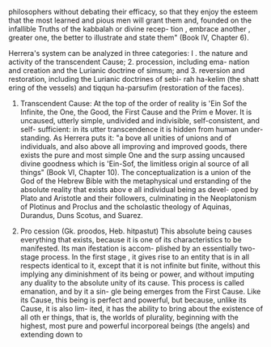 philosophers without debating their efficacy, so that they enjoy the esteem that the most learned and pious men will grant them and,  founded on the infallible Truths of the kabbalah or divine recep- tion , embrace another , greater one, the better to illustrate and state  them" (Book IV, Chapter 6).

Herrera's system can be analyzed in three categories: I . the nature  and activity of the transcendent Cause; 2. procession, including ema- nation and creation and the Lurianic doctrine of simsum; and 3.  reversion and restoration, including the Lurianic doctrines of sebi- rah ha-kelim (the shatt ering of the vessels) and tiqqun ha-parsufim  (restoration of the faces).

1. Transcendent Cause: At the top of the order of reality is 'Ein Sof the Infinite, the One, the Good, the First Cause and the Prim e Mover. It is uncaused,  utterly simple, undivided and indivisible, self-consistent, and self- sufficient: in its utter transcendence it is hidden from human under- standing. As Herrera puts it: "a bove all unities of unions and of  individuals, and also above all improving and improved goods, there exists the pure and most simple One and the surp assing uncaused divine goodness which is 'Ein-Sof, the limitless origin al source of all things" (Book VI, Chapter 10). The conceptualization is a union of the God of the Hebrew Bible with the metaphysical und erstanding  of the absolute reality that exists abov e all individual being as devel- oped by Plato and Aristotle and their followers, culminating in the  Neoplatonism of Plotinus and Proclus and the scholastic theology of Aquinas, Durandus, Duns Scotus, and Suarez.

2. Pro cession (Gk. proodos, Heb. hitpastut) This absolute being causes everything that exists, because it is one  of its characteristics to be manifested. Its man ifestation is accom- plished by an essentially two-stage process. In the first stage , it gives  rise to an entity that is in all respects identical to it, except that it is not infinite but finite, without this implying any diminishment of its being or power, and without imputing any duality to the absolute  unity of its cause. This process is called emanation, and by it a sin- gle being emerges from the First Cause. Like its Cause, this being  is perfect and powerful, but because, unlike its Cause, it is also lim- ited, it has the ability to bring about the existence of all oth er things,  that is, the worlds of plurality, beginning with the highest, most pure and powerful incorporeal beings (the angels) and extending down to
